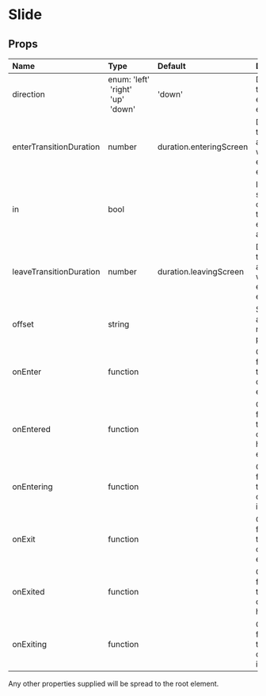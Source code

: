 # Slide



## Props
| Name | Type | Default | Description |
|:-----|:-----|:--------|:------------|
| direction | enum:&nbsp;'left'<br>&nbsp;'right'<br>&nbsp;'up'<br>&nbsp;'down'<br> | 'down' | Direction the child element will enter from. |
| enterTransitionDuration | number | duration.enteringScreen | Duration of the animation when the element is entering. |
| in | bool |  | If `true`, show the component; triggers the enter or exit animation. |
| leaveTransitionDuration | number | duration.leavingScreen | Duration of the animation when the element is exiting. |
| offset | string |  | Slide in by a fixed number of pixels or %. |
| onEnter | function |  | Callback fired before the component enters. |
| onEntered | function |  | Callback fired when the component has entered. |
| onEntering | function |  | Callback fired when the component is entering. |
| onExit | function |  | Callback fired before the component exits. |
| onExited | function |  | Callback fired when the component has exited. |
| onExiting | function |  | Callback fired when the component is exiting. |

Any other properties supplied will be spread to the root element.

